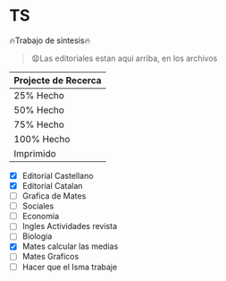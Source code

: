 # TS
:fire:Trabajo de sintesis:fire:
> :anguished:Las editoriales estan aqui arriba, en los archivos

| Projecte de Recerca |
| ------------------- |
|      25% Hecho      |
|      50% Hecho      |
|      75% Hecho      |
|      100% Hecho     |
|      Imprimido      |

- [x] Editorial Castellano
- [x] Editorial Catalan
- [ ] Grafica de Mates
- [ ] Sociales
- [ ] Economia
- [ ] Ingles Actividades revista
- [ ] Biologia
- [x] Mates calcular las medias
- [ ] Mates Graficos
- [ ] Hacer que el Isma trabaje
